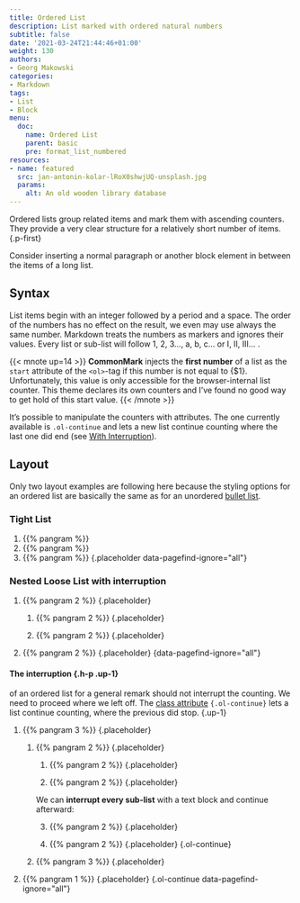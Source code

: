 ```yaml
---
title: Ordered List
description: List marked with ordered natural numbers
subtitle: false
date: '2021-03-24T21:44:46+01:00'
weight: 130
authors:
- Georg Makowski
categories:
- Markdown
tags:
- List
- Block
menu:
  doc:
    name: Ordered List
    parent: basic
    pre: format_list_numbered
resources:
- name: featured
  src: jan-antonin-kolar-lRoX0shwjUQ-unsplash.jpg
  params:
    alt: An old wooden library database
---
```


Ordered lists group related items and mark them with ascending counters. They provide a very clear structure for a relatively short number of items.
{.p-first} <!--more-->

Consider inserting a normal paragraph or another block element in between the items of a long list.
## Syntax

List items begin with an integer followed by a period and a space. The order of the numbers has no effect on the result, we even may use always the same number. Markdown treats the numbers as markers and ignores their values. Every list or sub-list will follow 1, 2, 3…, a, b, c… or I, II, III… .

{{< mnote up=14 >}}
**CommonMark** injects the **first number** of a list as the `start` attribute of the `<ol>`-tag if this number is not equal to {$1}. Unfortunately, this value is only accessible for the browser-internal list counter. This theme declares its own counters and I’ve found no good way to get hold of this start value.
{{< /mnote >}}

It’s possible to manipulate the counters with attributes. The one currently available is `.ol-continue` and lets a new list continue counting where the last one did end (see [With Interruption](#nested-loose-list-with-interruption)).

## Layout

Only two layout examples are following here because the styling options for an ordered list are basically the same as for an unordered [bullet list](/doc/basic/bullet-list).

### Tight List

1. {{% pangram %}}
2. {{% pangram %}}
3. {{% pangram %}}
{.placeholder data-pagefind-ignore="all"}

### Nested Loose List with interruption 

1. {{% pangram 2 %}}
   {.placeholder}

    1. {{% pangram 2 %}}
       {.placeholder}

    2. {{% pangram 2 %}}
       {.placeholder}

2. {{% pangram 2 %}}
   {.placeholder}
{data-pagefind-ignore="all"}

#### The interruption {.h-p .up-1}
of an ordered list for a general remark should not interrupt the counting. We need to proceed where we left off. The [class attribute](/doc/enhancing/attribute/howto) `{.ol-continue}` lets a list continue counting, where the previous did stop.
{.up-1}

1. {{% pangram 3 %}}
   {.placeholder}

   1. {{% pangram 2 %}}
      {.placeholder}

      1. {{% pangram 2 %}}
         {.placeholder}

      2. {{% pangram 2 %}}
         {.placeholder}

      We can **interrupt every sub-list** with a text block and continue afterward:

      3. {{% pangram 2 %}}
         {.placeholder}
      
      4. {{% pangram 2 %}}
         {.placeholder}
      {.ol-continue}

   2. {{% pangram 3 %}}
      {.placeholder}

2. {{% pangram 1 %}}
   {.placeholder}
{.ol-continue data-pagefind-ignore="all"}
